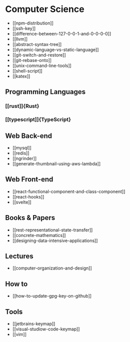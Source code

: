# Computer Science

* [[npm-distribution]]
* [[ssh-key]]
* [[difference-between-127-0-0-1-and-0-0-0-0]]
* [[llvm]]
* [[abstract-syntax-tree]]
* [[dynamic-language-vs-static-language]]
* [[git-switch-and-restore]]
* [[git-rebase-onto]]
* [[unix-command-line-tools]]
* [[shell-script]]
* [[katex]]

## Programming Languages

### [[rust]]{Rust}

### [[typescript]]{TypeScript}

## Web Back-end

* [[mysql]]
* [[redis]]
* [[ngrinder]]
* [[generate-thumbnail-using-aws-lambda]]

## Web Front-end

* [[react-functional-component-and-class-component]]
* [[react-hooks]]
* [[svelte]]

## Books & Papers

* [[rest-representational-state-transfer]]
* [[concrete-mathematics]]
* [[designing-data-intensive-applications]]

## Lectures

* [[computer-organization-and-design]]

## How to

* [[how-to-update-gpg-key-on-github]]

## Tools

* [[jetbrains-keymap]]
* [[visual-studiow-code-keymap]]
* [[vim]]
